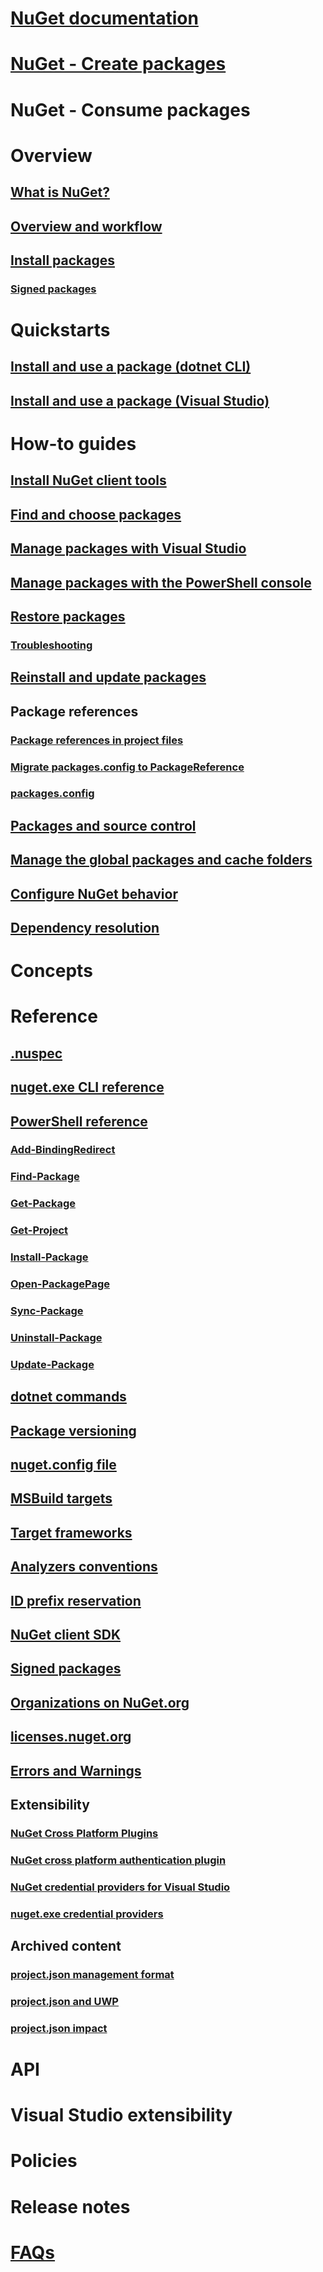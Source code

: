 # [NuGet documentation](../index.md)
# [NuGet - Create packages](../create-packages/creating-a-package.md)
# NuGet - Consume packages
# Overview
## [What is NuGet?](../what-is-nuget.md)
## [Overview and workflow](overview-and-workflow.md)
## [Install packages](ways-to-install-a-package.md)
### [Signed packages](installing-signed-packages.md)
# Quickstarts
## [Install and use a package (dotnet CLI)](../quickstart/install-and-use-a-package-using-the-dotnet-cli.md)
## [Install and use a package (Visual Studio)](../quickstart/install-and-use-a-package-in-visual-studio.md)
# How-to guides
## [Install NuGet client tools](../install-nuget-client-tools.md)
## [Find and choose packages](finding-and-choosing-packages.md)
## [Manage packages with Visual Studio](../tools/package-manager-ui.md)
## [Manage packages with the PowerShell console](../tools/package-manager-console.md)
## [Restore packages](package-restore.md)
### [Troubleshooting](package-restore-troubleshooting.md)
## [Reinstall and update packages](reinstalling-and-updating-packages.md)
## Package references
### [Package references in project files](package-references-in-project-files.md)
### [Migrate packages.config to PackageReference](../reference/migrate-packages-config-to-package-reference.md)
### [packages.config](../reference/packages-config.md)
## [Packages and source control](packages-and-source-control.md)
## [Manage the global packages and cache folders](managing-the-global-packages-and-cache-folders.md)
## [Configure NuGet behavior](configuring-nuget-behavior.md)
## [Dependency resolution](dependency-resolution.md)
# Concepts
# Reference
## [.nuspec](../reference/nuspec.md)
## [nuget.exe CLI reference](../tools/nuget-exe-cli-reference.md)
## [PowerShell reference](../tools/powershell-reference.md)
### [Add-BindingRedirect](../tools/ps-ref-add-bindingredirect.md)
### [Find-Package](../tools/ps-ref-find-package.md)
### [Get-Package](../tools/ps-ref-get-package.md)
### [Get-Project](../tools/ps-ref-get-project.md)
### [Install-Package](../tools/ps-ref-install-package.md)
### [Open-PackagePage](../tools/ps-ref-open-packagepage.md)
### [Sync-Package](../tools/ps-ref-sync-package.md)
### [Uninstall-Package](../tools/ps-ref-uninstall-package.md)
### [Update-Package](../tools/ps-ref-update-package.md)
## [dotnet commands](../tools/dotnet-Commands.md)
## [Package versioning](../reference/package-versioning.md)
## [nuget.config file](../reference/nuget-config-file.md)
## [MSBuild targets](../reference/msbuild-targets.md)
## [Target frameworks](../reference/target-frameworks.md)
## [Analyzers conventions](../reference/analyzers-conventions.md)
## [ID prefix reservation](../reference/id-prefix-reservation.md)
## [NuGet client SDK](../reference/nuget-client-sdk.md)
## [Signed packages](../reference/signed-packages-reference.md)
## [Organizations on NuGet.org](../reference/organizations-on-nuget-org.md)
## [licenses.nuget.org](.../reference/licenses.nuget.org.md)
## [Errors and Warnings](../reference/Errors-and-Warnings.md)
## Extensibility
### [NuGet Cross Platform Plugins](reference/extensibility/NuGet-Cross-Platform-Plugins.md)
### [NuGet cross platform authentication plugin](reference/extensibility/nuget-cross-platform-authentication-plugin.md)
### [NuGet credential providers for Visual Studio](reference/extensibility/nuget-credential-providers-for-visual-studio.md)
### [nuget.exe credential providers](reference/extensibility/nuget-exe-credential-providers.md)
## Archived content
### [project.json management format](archive/project-json.md)
### [project.json and UWP](archive/project-json-and-uwp.md)
### [project.json impact](archive/project-json-impact.md)
# API
# Visual Studio extensibility
# Policies
# Release notes
# [FAQs](faqs/nuget-faq.md)
